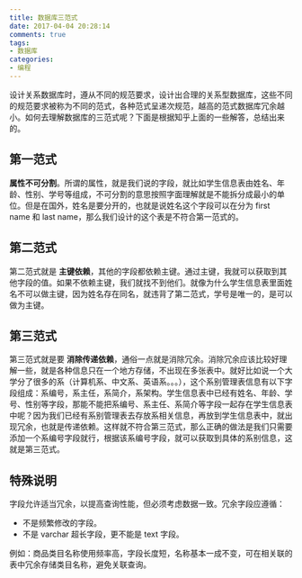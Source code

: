 ```yaml
---
title: 数据库三范式
date: 2017-04-04 20:28:14
comments: true
tags:
- 数据库
categories:
- 编程
---
```

设计关系数据库时，遵从不同的规范要求，设计出合理的关系型数据库，这些不同的规范要求被称为不同的范式，各种范式呈递次规范，越高的范式数据库冗余越小。如何去理解数据库的三范式呢？下面是根据知乎上面的一些解答，总结出来的。

<!--more-->

## 第一范式

**属性不可分割**。所谓的属性，就是我们说的字段，就比如学生信息表由姓名、年龄、性别、学号等组成，不可分割的意思按照字面理解就是不能拆分成最小的单位。但是在国外，姓名是要分开的，也就是说姓名这个字段可以在分为 first name 和 last name，那么我们设计的这个表是不符合第一范式的。

## 第二范式

第二范式就是 **主键依赖**，其他的字段都依赖主键。通过主键，我就可以获取到其他字段的值。如果不依赖主键，我们就找不到他们。就像为什么学生信息表里面姓名不可以做主键，因为姓名存在同名，就违背了第二范式，学号是唯一的，是可以做为主键。

## 第三范式

第三范式就是要 **消除传递依赖**，通俗一点就是消除冗余。消除冗余应该比较好理解一些，就是各种信息只在一个地方存储，不出现在多张表中。就好比如说一个大学分了很多的系（计算机系、中文系、英语系。。。），这个系别管理表信息有以下字段组成：系编号，系主任，系简介，系架构。学生信息表中已经有姓名、年龄、学号、性别等字段，那能不能把系编号、系主任、系简介等字段一起存在学生信息表中呢？因为我们已经有系别管理表去存放系相关信息，再放到学生信息表中，就出现冗余，也就是传递依赖。这样就不符合第三范式，那么正确的做法是我们只需要添加一个系编号字段就行，根据该系编号字段，就可以获取到具体的系别信息，这就是第三范式。

## 特殊说明

字段允许适当冗余，以提高查询性能，但必须考虑数据一致。冗余字段应遵循：
- 不是频繁修改的字段。
- 不是 varchar 超长字段，更不能是 text 字段。

例如：商品类目名称使用频率高，字段长度短，名称基本一成不变，可在相关联的表中冗余存储类目名称，避免关联查询。
